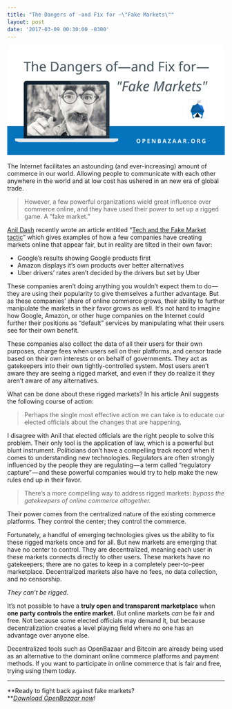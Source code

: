 ```yaml
---
title: "The Dangers of —and Fix for —\"Fake Markets\"" 
layout: post
date: '2017-03-09 00:30:00 -0300'
---
```

        
![The Dangers of Fake Markets](The-Dangers-of-Fake-Markets-1024x512.png)

The Internet facilitates an astounding (and ever-increasing) amount of commerce in our world. Allowing people to communicate with each other anywhere in the world and at low cost has ushered in an new era of global trade.

> However, a few powerful organizations wield great influence over commerce online, and they have used their power to set up a rigged game. A “fake market.”

[Anil Dash](https://medium.com/@anildash) recently wrote an article entitled “[Tech and the Fake Market tactic](https://medium.com/humane-tech/tech-and-the-fake-market-tactic-8bd386e3d382#.fcq9l9iim)” which gives examples of how a few companies have creating markets online that appear fair, but in reality are tilted in their own favor:

*   Google’s results showing Google products first
*   Amazon displays it’s own products over better alternatives
*   Uber drivers’ rates aren’t decided by the drivers but set by Uber

These companies aren’t doing anything you wouldn’t expect them to do — they are using their popularity to give themselves a further advantage. But as these companies’ share of online commerce grows, their ability to further manipulate the markets in their favor grows as well. It’s not hard to imagine how Google, Amazon, or other huge companies on the Internet could further their positions as “default” services by manipulating what their users see for their own benefit.

These companies also collect the data of all their users for their own purposes, charge fees when users sell on their platforms, and censor trade based on their own interests or on behalf of governments. They act as gatekeepers into their own tightly-controlled system. Most users aren’t aware they are seeing a rigged market, and even if they do realize it they aren’t aware of any alternatives.

What can be done about these rigged markets? In his article Anil suggests the following course of action:

> Perhaps the single most effective action we can take is to educate our elected officials about the changes that are happening.

I disagree with Anil that elected officials are the right people to solve this problem. Their only tool is the application of law, which is a powerful but blunt instrument. Politicians don’t have a compelling track record when it comes to understanding new technologies. Regulators are often strongly influenced by the people they are regulating — a term called “regulatory capture” — and these powerful companies would try to help make the new rules end up in their favor.

> There’s a more compelling way to address rigged markets: _bypass the gatekeepers of online commerce altogether._

Their power comes from the centralized nature of the existing commerce platforms. They control the center; they control the commerce.

Fortunately, a handful of emerging technologies gives us the ability to fix these rigged markets once and for all. But new markets are emerging that have no center to control. They are decentralized, meaning each user in these markets connects directly to other users. These markets have no gatekeepers; there are no gates to keep in a completely peer-to-peer marketplace. Decentralized markets also have no fees, no data collection, and no censorship.

_They can’t be rigged_.

It’s not possible to have a **truly open and transparent marketplace** when **one party controls the entire market.** But online markets _can_ be fair and free. Not because some elected officials may demand it, but because decentralization creates a level playing field where no one has an advantage over anyone else.

Decentralized tools such as OpenBazaar and Bitcoin are already being used as an alternative to the dominant online commerce platforms and payment methods. If you want to participate in online commerce that is fair and free, trying using them today.

* * *

**Ready to fight back against fake markets?  
**_[Download OpenBazaar now](http://openbazaar.org/)!_
